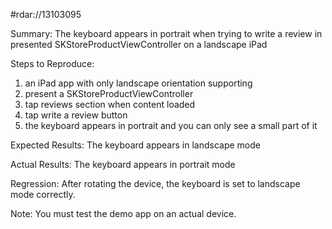#rdar://13103095

Summary:
The keyboard appears in portrait when trying to write a review in presented SKStoreProductViewController on a landscape iPad

Steps to Reproduce:
1. an iPad app with only landscape orientation supporting
2. present a SKStoreProductViewController
3. tap reviews section when content loaded
4. tap write a review button
5. the keyboard appears in portrait and you can only see a small part of it

Expected Results:
The keyboard appears in landscape mode

Actual Results:
The keyboard appears in portrait mode

Regression:
After rotating the device, the keyboard is set to landscape mode correctly.

Note:
You must test the demo app on an actual device.
